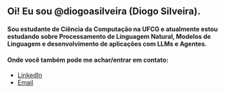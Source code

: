 ## Oi! Eu sou @diogoasilveira (Diogo Silveira).
#### Sou estudante de Ciência da Computação na UFCG e atualmente estou estudando sobre Processamento de Linguagem Natural, Modelos de Linguagem e desenvolvimento de aplicações com LLMs e Agentes.

#### Onde você também pode me achar/entrar em contato:
* [LinkedIn](https://www.linkedin.com/in/diogo-alves-silveira-9a8760222/)
* [Email](mailto:diogo.silveira@ccc.ufcg.edu.br)

<!--
**diogoasilveira/diogoasilveira** is a ✨ _special_ ✨ repository because its `README.md` (this file) appears on your GitHub profile.

Here are some ideas to get you started:

- 🔭 I’m currently working on ...
- 🌱 I’m currently learning ...
- 👯 I’m looking to collaborate on ...
- 🤔 I’m looking for help with ...
- 💬 Ask me about ...
- 📫 How to reach me: ...
- 😄 Pronouns: ...
- ⚡ Fun fact: ...
-->
